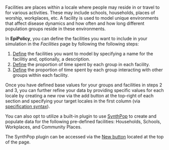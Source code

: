 Facilities are places within a locale where people may reside in or travel to for various activities. These may include schools, households, places of worship, workplaces, etc. 
A facility is used to model unique environments that affect disease dynamics and how often and how long different population groups reside in these environments.

In **EpiPolicy**, you can define the facilities you want to include in your simulation in the *Facilities* page by following the following steps: 
1. [Define](/assets/facilities-1.png) the facilities you want to model by specifying a name for the facilitiy and, optionally, a description.
2. [Define](/assets/facilities-2.png) the proportion of time spent by each group in each facility.
3. [Define](/assets/facilities-3.png) the proportion of time spent by each group interacting with other groups within each facility.

Once you have defined base values for your groups and facilities in steps 2 and 3, you can further refine your data by providing specific values for each locale by creating a new row via the add button at the top-right of each section and specifying your target locales in the first column (via [specification syntax](/#regex-syntax)).

You can also opt to utilize a built-in plugin to use [SynthPop](https://github.com/UDST/synthpop) to create and populate data for the following pre-defined facilities: Households, Schools, Workplaces, and Community Places. 

The SynthPop plugin can be accessed via the [New button](/assets/facilities-synthpop-button.png) located at the top of the page.